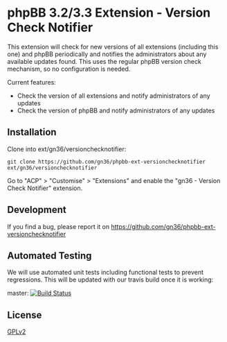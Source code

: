 # phpBB 3.2/3.3 Extension - Version Check Notifier
This extension will check for new versions of all extensions (including this one) and phpBB periodically and notifies the administrators about any available updates found. This uses the regular phpBB version check mechanism, so no configuration is needed.

Current features:

* Check the version of all extensions and notify administrators of any updates
* Check the version of phpBB and notify administrators of any updates


## Installation

Clone into ext/gn36/versionchecknotifier:

    git clone https://github.com/gn36/phpbb-ext-versionchecknotifier ext/gn36/versionchecknotifier

Go to "ACP" > "Customise" > "Extensions" and enable the "gn36 - Version Check Notifier" extension.

## Development

If you find a bug, please report it on https://github.com/gn36/phpbb-ext-versionchecknotifier

## Automated Testing

We will use automated unit tests including functional tests to prevent regressions. This will be updated with our travis build once it is working:

master: [![Build Status](https://travis-ci.org/gn36/phpbb-ext-versionchecknotifier.png?branch=master)](http://travis-ci.org/gn36/phpbb-ext-versionchecknotifier)

## License

[GPLv2](license.txt)
